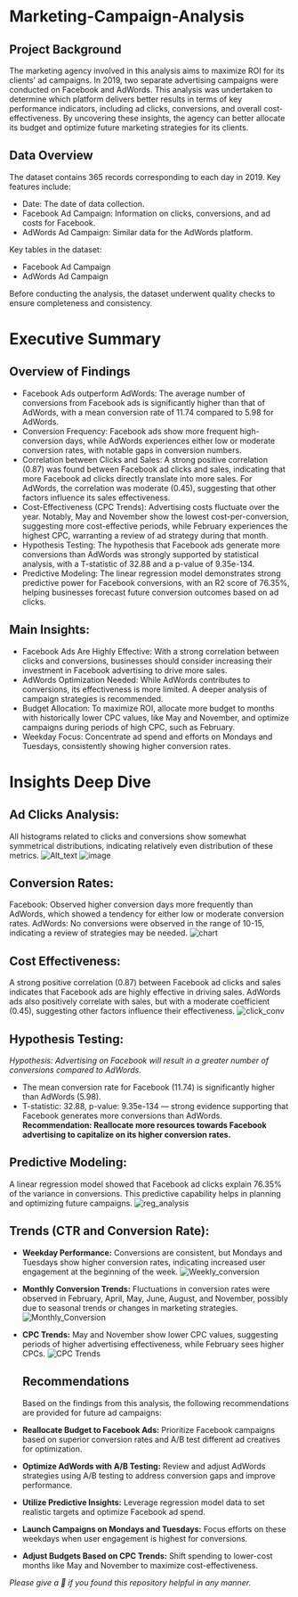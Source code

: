 # Marketing-Campaign-Analysis

## Project Background
The marketing agency involved in this analysis aims to maximize ROI for its clients' ad campaigns. In 2019, two separate advertising campaigns were conducted on Facebook and AdWords. This analysis was undertaken to determine which platform delivers better results in terms of key performance indicators, including ad clicks, conversions, and overall cost-effectiveness. By uncovering these insights, the agency can better allocate its budget and optimize future marketing strategies for its clients.

## Data Overview
The dataset contains 365 records corresponding to each day in 2019. Key features include:
- Date: The date of data collection.
- Facebook Ad Campaign: Information on clicks, conversions, and ad costs for Facebook.
- AdWords Ad Campaign: Similar data for the AdWords platform.
  
Key tables in the dataset:
- Facebook Ad Campaign
- AdWords Ad Campaign

Before conducting the analysis, the dataset underwent quality checks to ensure completeness and consistency.

# Executive Summary 

## Overview of Findings
- Facebook Ads outperform AdWords: The average number of conversions from Facebook ads is significantly higher than that of AdWords, with a mean conversion rate of 11.74 compared to 5.98 for AdWords.
- Conversion Frequency: Facebook ads show more frequent high-conversion days, while AdWords experiences either low or moderate conversion rates, with notable gaps in conversion numbers.
- Correlation between Clicks and Sales: A strong positive correlation (0.87) was found between Facebook ad clicks and sales, indicating that more Facebook ad clicks directly translate into more sales. For AdWords, the correlation was moderate (0.45), suggesting that other factors influence its sales effectiveness.
- Cost-Effectiveness (CPC Trends): Advertising costs fluctuate over the year. Notably, May and November show the lowest cost-per-conversion, suggesting more cost-effective periods, while February experiences the highest CPC, warranting a review of ad strategy during that month.
- Hypothesis Testing: The hypothesis that Facebook ads generate more conversions than AdWords was strongly supported by statistical analysis, with a T-statistic of 32.88 and a p-value of 9.35e-134.
- Predictive Modeling: The linear regression model demonstrates strong predictive power for Facebook conversions, with an R2 score of 76.35%, helping businesses forecast future conversion outcomes based on ad clicks.

## Main Insights:
- Facebook Ads Are Highly Effective: With a strong correlation between clicks and conversions, businesses should consider increasing their investment in Facebook advertising to drive more sales.
- AdWords Optimization Needed: While AdWords contributes to conversions, its effectiveness is more limited. A deeper analysis of campaign strategies is recommended.
- Budget Allocation: To maximize ROI, allocate more budget to months with historically lower CPC values, like May and November, and optimize campaigns during periods of high CPC, such as February.
- Weekday Focus: Concentrate ad spend and efforts on Mondays and Tuesdays, consistently showing higher conversion rates.

# Insights Deep Dive

## Ad Clicks Analysis:
All histograms related to clicks and conversions show somewhat symmetrical distributions, indicating relatively even distribution of these metrics.
![Alt_text](https://github.com/UpadhyayPiyush/Marketing-Campaign-Analysis/blob/main/images/fb%20ad%20conversions.png)
![image](https://github.com/UpadhyayPiyush/Marketing-Campaign-Analysis/blob/main/images/adwords%20ad%20conversions.png)

## Conversion Rates:
Facebook: Observed higher conversion days more frequently than AdWords, which showed a tendency for either low or moderate conversion rates.
AdWords: No conversions were observed in the range of 10-15, indicating a review of strategies may be needed.
![chart](https://github.com/UpadhyayPiyush/Marketing-Campaign-Analysis/blob/main/images/daily%20conversions%20by%20categories.png)

## Cost Effectiveness:
A strong positive correlation (0.87) between Facebook ad clicks and sales indicates that Facebook ads are highly effective in driving sales. AdWords ads also positively correlate with sales, but with a moderate coefficient (0.45), suggesting other factors influence their effectiveness.
![click_conv](https://github.com/UpadhyayPiyush/Marketing-Campaign-Analysis/blob/main/images/clicks_conv.png)

## Hypothesis Testing:
*Hypothesis: Advertising on Facebook will result in a greater number of conversions compared to AdWords.*
- The mean conversion rate for Facebook (11.74) is significantly higher than AdWords (5.98).
- T-statistic: 32.88, p-value: 9.35e-134 — strong evidence supporting that Facebook generates more conversions than AdWords.
**Recommendation: Reallocate more resources towards Facebook advertising to capitalize on its higher conversion rates.**

 ## Predictive Modeling:
 A linear regression model showed that Facebook ad clicks explain 76.35% of the variance in conversions. This predictive capability helps in planning and optimizing future campaigns.
 ![reg_analysis](https://github.com/UpadhyayPiyush/Marketing-Campaign-Analysis/blob/main/images/fb%20regression.png)

 ## Trends (CTR and Conversion Rate):
 - **Weekday Performance:** Conversions are consistent, but Mondays and Tuesdays show higher conversion rates, indicating increased user engagement at the beginning of the week.
   ![Weekly_conversion](https://github.com/UpadhyayPiyush/Marketing-Campaign-Analysis/blob/main/images/fb%20weekly%20conversion.png)
- **Monthly Conversion Trends:** Fluctuations in conversion rates were observed in February, April, May, June, August, and November, possibly due to seasonal trends or changes in marketing strategies.
  ![Monthly_Conversion](https://github.com/UpadhyayPiyush/Marketing-Campaign-Analysis/blob/main/images/fb%20monthly%20conversion.png)
- **CPC Trends:** May and November show lower CPC values, suggesting periods of higher advertising effectiveness, while February sees higher CPCs.
  ![CPC Trends](https://github.com/UpadhyayPiyush/Marketing-Campaign-Analysis/blob/main/images/fb%20monthly%20cpc.png)

  ## Recommendations
  Based on the findings from this analysis, the following recommendations are provided for future ad campaigns:

- **Reallocate Budget to Facebook Ads:** Prioritize Facebook campaigns based on superior conversion rates and A/B test different ad creatives for optimization.
- **Optimize AdWords with A/B Testing:** Review and adjust AdWords strategies using A/B testing to address conversion gaps and improve performance.
- **Utilize Predictive Insights:** Leverage regression model data to set realistic targets and optimize Facebook ad spend.
- **Launch Campaigns on Mondays and Tuesdays:** Focus efforts on these weekdays when user engagement is highest for conversions.
- **Adjust Budgets Based on CPC Trends:** Shift spending to lower-cost months like May and November to maximize cost-effectiveness.
  
*Please give a 🌟 if you found this repository helpful in any manner.*











